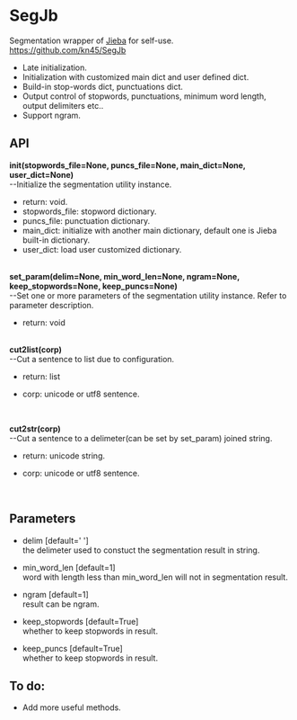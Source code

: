 # SegJb
Segmentation wrapper of [Jieba](https://github.com/fxsjy/jieba) for self-use.  
https://github.com/kn45/SegJb

- Late initialization.  
- Initialization with customized main dict and user defined dict.  
- Build-in stop-words dict, punctuations dict.  
- Output control of stopwords, punctuations, minimum word length, output delimiters etc..  
- Support ngram.  

## API

**init(stopwords_file=None, puncs_file=None, main_dict=None, user_dict=None)**  
--Initialize the segmentation utility instance.  
- return: void.  
- stopwords_file: stopword dictionary.  
- puncs_file: punctuation dictionary.  
- main_dict: initialize with another main dictionary, default one is Jieba built-in dictionary.  
- user_dict: load user customized dictionary.  
  ​

**set_param(delim=None, min_word_len=None, ngram=None, keep_stopwords=None, keep_puncs=None)**  
  --Set one or more parameters of the segmentation utility instance. Refer to parameter description.  
- return: void  
  ​

**cut2list(corp)**  
  --Cut a sentence to list due to configuration.  
- return: list<unicode word>  

- corp: unicode or utf8 sentence.  

  ​

**cut2str(corp)**  
--Cut a sentence to a delimeter(can be set by set_param) joined string.  
- return: unicode string.  

- corp: unicode or utf8 sentence.  

  ​

## Parameters

- delim [default=' ']  
  the delimeter used to constuct the segmentation result in string.  

- min_word_len [default=1]  
  word with length less than min_word_len will not in segmentation result.  

- ngram [default=1]  
  result can be ngram.  

- keep_stopwords [default=True]  
  whether to keep stopwords in result.  

- keep_puncs [default=True]  
  whether to keep stopwords in result.  


## To do:

-  Add more useful methods.
